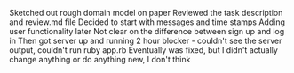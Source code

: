 Sketched out rough domain model on paper
Reviewed the task description and review.md file
Decided to start with messages and time stamps
Adding user functionality later
Not clear on the difference between sign up and log in 
Then got server up and running
2 hour blocker - couldn't see the server output, couldn't run ruby app.rb
Eventually was fixed, but I didn't actually change anything or do anything new, I don't think
